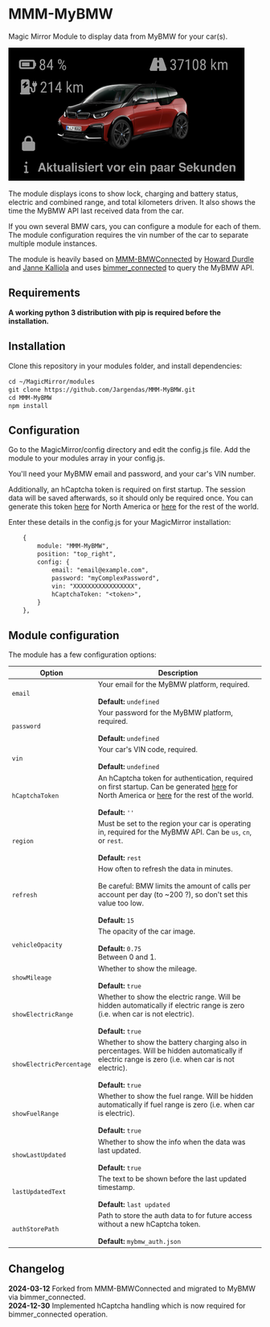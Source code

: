 # MMM-MyBMW
Magic Mirror Module to display data from MyBMW for your car(s).

![Screenshot](screenshot.png "Screenshot")

The module displays icons to show lock, charging and battery status, electric and combined range, and total kilometers driven. It also shows the time the MyBMW API last received data from the car.

If you own several BMW cars, you can configure a module for each of them. The module configuration requires the vin number of the car to separate multiple module instances.

The module is heavily based on [MMM-BMWConnected](https://github.com/jannekalliola/MMM-BMWConnected) by [Howard Durdle](https://github.com/hdurdle) and [Janne Kalliola](https://github.com/jannekalliola) and uses [bimmer_connected](https://github.com/bimmerconnected/bimmer_connected) to query the MyBMW API.

## Requirements

**A working python 3 distribution with pip is required before the installation.**

## Installation

Clone this repository in your modules folder, and install dependencies:

    cd ~/MagicMirror/modules
    git clone https://github.com/Jargendas/MMM-MyBMW.git
    cd MMM-MyBMW
    npm install 


## Configuration

Go to the MagicMirror/config directory and edit the config.js file. Add the module to your modules array in your config.js.

You'll need your MyBMW email and password, and your car's VIN number.

Additionally, an hCaptcha token is required on first startup. The session data will be saved afterwards, so it should only be required once. You can generate this token [here](https://bimmer-connected.readthedocs.io/en/stable/captcha/north_america.html) for North America or [here](https://bimmer-connected.readthedocs.io/en/stable/captcha/rest_of_world.html) for the rest of the world.

Enter these details in the config.js for your MagicMirror installation:

        {
            module: "MMM-MyBMW",
            position: "top_right",
            config: {
                email: "email@example.com",
                password: "myComplexPassword",
                vin: "XXXXXXXXXXXXXXXXX",
                hCaptchaToken: "<token>",
            }
        },

## Module configuration
The module has a few configuration options:

<table>
  <thead>
    <tr>
      <th>Option</th>
      <th>Description</th>
    </tr>
  </thead>
  <tbody>
    <tr>
      <td><code>email</code></td>
      <td>Your email for the MyBMW platform, required.<br /><br /><strong>Default: </strong><code>undefined</code></td>
    </tr>
    <tr>
      <td><code>password</code></td>
      <td>Your password for the MyBMW platform, required.<br /><br /><strong>Default: </strong><code>undefined</code></td>
    </tr>
    <tr>
      <td><code>vin</code></td>
      <td>Your car's VIN code, required.<br /><br /><strong>Default: </strong><code>undefined</code></td>
    </tr>
    <tr>
      <td><code>hCaptchaToken</code></td>
      <td>An hCaptcha token for authentication, required on first startup. Can be generated <a href="https://bimmer-connected.readthedocs.io/en/stable/captcha/north_america.html">here</a> for North America or <a href="https://bimmer-connected.readthedocs.io/en/stable/captcha/rest_of_world.html">here</a> for the rest of the world.<br /><br /><strong>Default: </strong><code>''</code></td>
    </tr>
    <tr>
      <td><code>region</code></td>
      <td>Must be set to the region your car is operating in, required for the MyBMW API. Can be <code>us</code>, <code>cn</code>, or <code>rest</code>.<br /><br /><strong>Default: </strong><code>rest</code></td>
    </tr>
    <tr>
      <td><code>refresh</code></td>
      <td>How often to refresh the data in minutes. <br /> <br />Be careful: BMW limits the amount of calls per account per day (to ~200 ?), so don't set this value too low.<br /><br /><strong>Default: </strong><code>15</code> </td>
    </tr>
    <tr>
      <td><code>vehicleOpacity</code></td>
      <td>The opacity of the car image. <br /><br /><strong>Default: </strong><code>0.75</code><br/>Between 0 and 1.</td>
    </tr>
    <tr>
      <td><code>showMileage</code></td>
      <td>Whether to show the mileage. <br /><br /><strong>Default: </strong><code>true</code>
    </tr>
    <tr>
      <td><code>showElectricRange</code></td>
      <td>Whether to show the electric range. Will be hidden automatically if electric range is zero (i.e. when car is not electric).<br /><br /><strong>Default: </strong><code>true</code>
    </tr>
    <tr>
      <td><code>showElectricPercentage</code></td>
      <td>Whether to show the battery charging also in percentages. Will be hidden automatically if electric range is zero (i.e. when car is not electric).<br /><br /><strong>Default: </strong><code>true</code>
    </tr>
    <tr>
      <td><code>showFuelRange</code></td>
      <td>Whether to show the fuel range. Will be hidden automatically if fuel range is zero (i.e. when car is  electric). <br /><br /><strong>Default: </strong><code>true</code>
    </tr>
    <tr>
      <td><code>showLastUpdated</code></td>
      <td>Whether to show the info when the data was last updated. <br /><br /><strong>Default: </strong><code>true</code>
    </tr>
    <tr>
      <td><code>lastUpdatedText</code></td>
      <td>The text to be shown before the last updated timestamp. <br /><br /><strong>Default: </strong><code>last updated</code>
    </tr>
    <tr>
      <td><code>authStorePath</code></td>
      <td>Path to store the auth data to for future access without a new hCaptcha token. <br /><br /><strong>Default: </strong><code>mybmw_auth.json</code></td>
    </tr>
  </tbody>
</table>

## Changelog

**2024-03-12** Forked from MMM-BMWConnected and migrated to MyBMW via bimmer_connected.<br />
**2024-12-30** Implemented hCaptcha handling which is now required for bimmer_connected operation.
